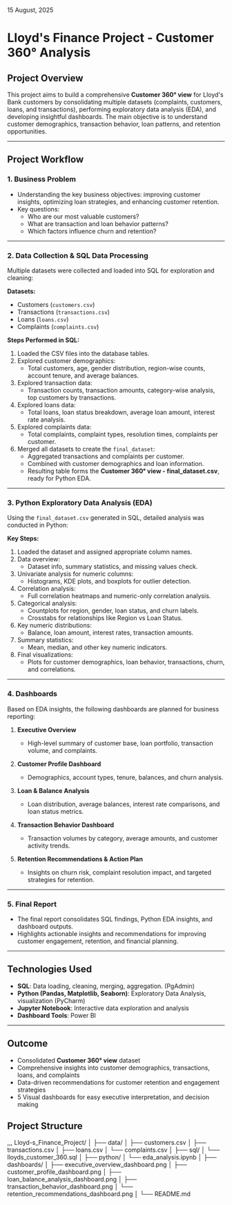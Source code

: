15 August, 2025
# Lloyd's Finance Project - Customer 360° Analysis

## Project Overview
This project aims to build a comprehensive **Customer 360° view** for Lloyd's Bank customers by consolidating multiple datasets (complaints, customers, loans, and transactions), performing exploratory data analysis (EDA), and developing insightful dashboards. The main objective is to understand customer demographics, transaction behavior, loan patterns, and retention opportunities.

---

## Project Workflow

### 1. Business Problem
- Understanding the key business objectives: improving customer insights, optimizing loan strategies, and enhancing customer retention.
- Key questions:
  - Who are our most valuable customers?
  - What are transaction and loan behavior patterns?
  - Which factors influence churn and retention?

---

### 2. Data Collection & SQL Data Processing
Multiple datasets were collected and loaded into SQL for exploration and cleaning:

**Datasets:**
- Customers (`customers.csv`)
- Transactions (`transactions.csv`)
- Loans (`loans.csv`)
- Complaints (`complaints.csv`)

**Steps Performed in SQL:**
1. Loaded the CSV files into the database tables.
2. Explored customer demographics:
   - Total customers, age, gender distribution, region-wise counts, account tenure, and average balances.
3. Explored transaction data:
   - Transaction counts, transaction amounts, category-wise analysis, top customers by transactions.
4. Explored loans data:
   - Total loans, loan status breakdown, average loan amount, interest rate analysis.
5. Explored complaints data:
   - Total complaints, complaint types, resolution times, complaints per customer.
6. Merged all datasets to create the `final_dataset`:
   - Aggregated transactions and complaints per customer.
   - Combined with customer demographics and loan information.
   - Resulting table forms the **Customer 360° view - final_dataset.csv**, ready for Python EDA.

---

### 3. Python Exploratory Data Analysis (EDA)
Using the `final_dataset.csv` generated in SQL, detailed analysis was conducted in Python:

**Key Steps:**
1. Loaded the dataset and assigned appropriate column names.
2. Data overview:
   - Dataset info, summary statistics, and missing values check.
3. Univariate analysis for numeric columns:
   - Histograms, KDE plots, and boxplots for outlier detection.
4. Correlation analysis:
   - Full correlation heatmaps and numeric-only correlation analysis.
5. Categorical analysis:
   - Countplots for region, gender, loan status, and churn labels.
   - Crosstabs for relationships like Region vs Loan Status.
6. Key numeric distributions:
   - Balance, loan amount, interest rates, transaction amounts.
7. Summary statistics:
   - Mean, median, and other key numeric indicators.
8. Final visualizations:
   - Plots for customer demographics, loan behavior, transactions, churn, and correlations.

---

### 4. Dashboards
Based on EDA insights, the following dashboards are planned for business reporting:

1. **Executive Overview**  
   - High-level summary of customer base, loan portfolio, transaction volume, and complaints.

2. **Customer Profile Dashboard**  
   - Demographics, account types, tenure, balances, and churn analysis.

3. **Loan & Balance Analysis**  
   - Loan distribution, average balances, interest rate comparisons, and loan status metrics.

4. **Transaction Behavior Dashboard**  
   - Transaction volumes by category, average amounts, and customer activity trends.

5. **Retention Recommendations & Action Plan**  
   - Insights on churn risk, complaint resolution impact, and targeted strategies for retention.

---

### 5. Final Report
- The final report consolidates SQL findings, Python EDA insights, and dashboard outputs.
- Highlights actionable insights and recommendations for improving customer engagement, retention, and financial planning.

---

## Technologies Used

- **SQL**: Data loading, cleaning, merging, aggregation. (PgAdmin)
- **Python (Pandas, Matplotlib, Seaborn)**: Exploratory Data Analysis, visualization (PyCharm)
- **Jupyter Notebook**: Interactive data exploration and analysis
- **Dashboard Tools**: Power BI

---

## Outcome

- Consolidated **Customer 360° view** dataset
- Comprehensive insights into customer demographics, transactions, loans, and complaints
- Data-driven recommendations for customer retention and engagement strategies
- 5 Visual dashboards for easy executive interpretation, and decision making

## Project Structure
,,,
Lloyd-s_Finance_Project/
│
├── data/
│   ├── customers.csv
│   ├── transactions.csv
│   ├── loans.csv
│   └── complaints.csv
│
├── sql/
│   └── lloyds_customer_360.sql
│
├── python/
│   └── eda_analysis.ipynb
│
├── dashboards/
│   ├── executive_overview_dashboard.png
│   ├── customer_profile_dashboard.png
│   ├── loan_balance_analysis_dashboard.png
│   ├── transaction_behavior_dashboard.png
│   └── retention_recommendations_dashboard.png
│
└── README.md
